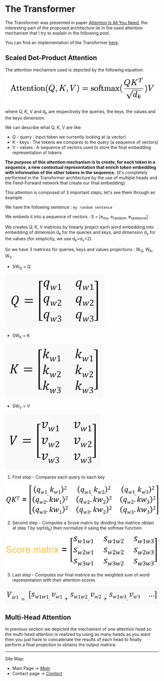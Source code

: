 # The Transformer

The Transformer was presented in paper [Attention Is All You Need](https://arxiv.org/abs/1706.03762), the interesting part of the proposed architecture lie in the used attention mechanism that I try to explain in the following post.

You can find an implementation of the Transformer [here](https://github.com/thbeucher/ML_pytorch/blob/master/apop/models/transformer).

## Scaled Dot-Product Attention

The attention mechanism used is depicted by the following equation:
![Scaled Dot-Product Attention Equation](images/scaled_dot_product_attention.png)

where Q, K, V and d<sub>k</sub> are respectively the queries, the keys, the values and the keys dimension.

We can describe what Q, K, V are like:
* Q - query : Input token we currently looking at (a vector)
* K - keys : The tokens we compares to the query (a sequence of vectors)
* V - values : A sequence of vectors used to store the final embedding representation of tokens

**The purpose of this attention mechanism is to create, for each token in a sequence, a new contextual representation that enrich token embedding with information of the other tokens in the sequence.** (it's completely performed in the Transformer architecture by the use of multiple heads and the Feed-Forward network that create our final embedding)

This attention is composed of 3 important steps, let's see them through an example.

We have the following sentence : `my random sentence`

We embeds it into a sequence of vectors : S = [e<sub>my</sub>, e<sub>random</sub>, e<sub>sentence</sub>]

We creates Q, K, V matrices by linearly project each word embedding into embedding of dimension d<sub>k</sub> for the queries and keys, and dimension d<sub>v</sub> for the values (for simplicity, we use d<sub>k</sub>=d<sub>v</sub>=2).

So we have 3 matrices for queries, keys and values projections : W<sub>Q</sub>, W<sub>K</sub>, W<sub>V</sub>

* SW<sub>Q</sub> = Q

![Q](images/Q.png)

* SW<sub>K</sub> = K

![K](images/K.png)

* SW<sub>V</sub> = V

![V](images/V.png)

1) First step - Compares each query to each key

![QK](images/QK.png)

2) Second step - Computes a Score matrix by dividing the matrice obtain at step 1 by sqrt(d<sub>k</sub>) then normalize it using the softmax function

![S](images/S.png)

3) Last step - Computes our final matrice as the weighted sum of word representation with their attention scores

![Vw1](images/Vw1.png)


## Multi-Head Attention

In previous section we depicted the mechanism of one attention head so the multi-head attention is realized by using as many heads as you want then you just have to concatenate the results of each head to finally perform a final projection to obtains the output matrice.

---
Site Map:
* Main Page -> *[Main](index.md)*
* Contact page -> *[Contact](contact.md)*
